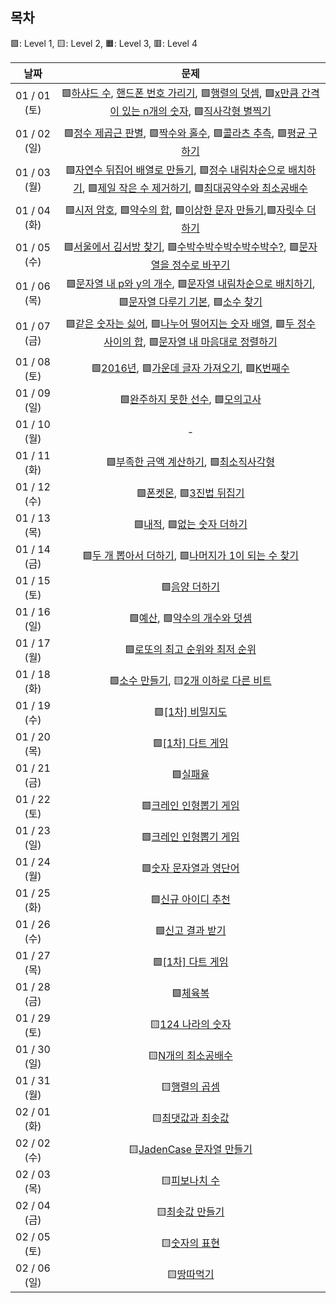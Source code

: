 ## 목차

🟩: Level 1, 🟨: Level 2, 🟧: Level 3, 🟥: Level 4

|     날짜     |                                                                                                      문제                                                                                                       |
| :----------: | :-------------------------------------------------------------------------------------------------------------------------------------------------------------------------------------------------------------: |
| 01 / 01 (토) | 🟩[하샤드 수](./level-1/12947.md), [핸드폰 번호 가리기](./level-1/12948.md), 🟩[행렬의 덧셈](./level-1/12950.md), 🟩[x만큼 간격이 있는 n개의 숫자](./level-1/12954.md), 🟩[직사각형 별찍기](./level-1/12969.md) |
| 01 / 02 (일) |                             🟩[정수 제곱근 판별](./level-1/12934.md), 🟩[짝수와 홀수](./level-1/12937.md), 🟩[콜라츠 추측](./level-1/12943.md), 🟩[평균 구하기](./level-1/12944.md)                             |
| 01 / 03 (월) |     🟩[자연수 뒤집어 배열로 만들기](./level-1/12932.md), 🟩[정수 내림차순으로 배치하기](./level-1/12933.md), 🟩[제일 작은 수 제거하기](./level-1/12935.md), 🟩[최대공약수와 최소공배수](./level-1/12940.md)     |
| 01 / 04 (화) |                             🟩[시저 암호](./level-1/12926.md), 🟩[약수의 합](./level-1/12928.md), 🟩[이상한 문자 만들기](./level-1/12930.md),🟩[자릿수 더하기](./level-1/12931.md)                              |
| 01 / 05 (수) |                                  🟩[서울에서 김서방 찾기](./level-1/12919.md), 🟩[수박수박수박수박수박수?](./level-1/12922.md), 🟩[문자열을 정수로 바꾸기](./level-1/12925.md)                                  |
| 01 / 06 (목) |               🟩[문자열 내 p와 y의 개수](./level-1/12916.md), 🟩[문자열 내림차순으로 배치하기](./level-1/12917.md), 🟩[문자열 다루기 기본](./level-1/12918.md), 🟩[소수 찾기](./level-1/12921.md)               |
| 01 / 07 (금) |           🟩[같은 숫자는 싫어](./level-1/12906.md), 🟩[나누어 떨어지는 숫자 배열](./level-1/12910.md), 🟩[두 정수 사이의 합](./level-1/12912.md), 🟩[문자열 내 마음대로 정렬하기](./level-1/12915.md)           |
| 01 / 08 (토) |                                                  🟩[2016년](./level-1/12901.md), 🟩[가운데 글자 가져오기](./level-1/12903.md), 🟩[K번째수](./level-1/42748.md)                                                  |
| 01 / 09 (일) |                                                                  🟩[완주하지 못한 선수](./level-1/42576.md), 🟩[모의고사](./level-1/42840.md)                                                                   |
| 01 / 10 (월) |                                                                                                        -                                                                                                        |
| 01 / 11 (화) |                                                               🟩[부족한 금액 계산하기](./level-1/82612.md), 🟩[최소직사각형](./level-1/86491.md)                                                                |
| 01 / 12 (수) |                                                                       🟩[폰켓몬](./level-1/1845.md), 🟩[3진법 뒤집기](./level-1/68935.md)                                                                       |
| 01 / 13 (목) |                                                                     🟩[내적](./level-1/70128.md), 🟩[없는 숫자 더하기](./level-1/86051.md)                                                                      |
| 01 / 14 (금) |                                                         🟩[두 개 뽑아서 더하기](./level-1/68644.md), 🟩[나머지가 1이 되는 수 찾기](./level-1/87389.md)                                                          |
| 01 / 15 (토) |                                                                                       🟩[음양 더하기](./level-1/76501.md)                                                                                       |
| 01 / 16 (일) |                                                                    🟩[예산](./level-1/12982.md), 🟩[약수의 개수와 덧셈](./level-1/77884.md)                                                                     |
| 01 / 17 (월) |                                                                              🟩[로또의 최고 순위와 최저 순위](./level-1/77484.md)                                                                               |
| 01 / 18 (화) |                                                                🟩[소수 만들기](./level-1/12977.md), 🟨[2개 이하로 다른 비트](./level-2/77885.md)                                                                |
| 01 / 19 (수) |                                                                                     🟩[[1차] 비밀지도](./level-1/17681.md)                                                                                      |
| 01 / 20 (목) |                                                                                     🟩[[1차] 다트 게임](./level-1/17682.md)                                                                                     |
| 01 / 21 (금) |                                                                                         🟩[실패율](./level-1/42889.md)                                                                                          |
| 01 / 22 (토) |                                                                                  🟩[크레인 인형뽑기 게임](./level-1/64061.md)                                                                                   |
| 01 / 23 (일) |                                                                                  🟩[크레인 인형뽑기 게임](./level-1/67256.md)                                                                                   |
| 01 / 24 (월) |                                                                                  🟩[숫자 문자열과 영단어](./level-1/81301.md)                                                                                   |
| 01 / 25 (화) |                                                                                    🟩[신규 아이디 추천](./level-1/72410.md)                                                                                     |
| 01 / 26 (수) |                                                                                     🟩[신고 결과 받기](./level-1/92334.md)                                                                                      |
| 01 / 27 (목) |                                                                                     🟩[[1차] 다트 게임](./level-1/17682.md)                                                                                     |
| 01 / 28 (금) |                                                                                         🟩[체육복](./level-1/42862.md)                                                                                          |
| 01 / 29 (토) |                                                                                     🟨[124 나라의 숫자](./level-2/12899.md)                                                                                     |
| 01 / 30 (일) |                                                                                    🟨[N개의 최소공배수](./level-2/12953.md)                                                                                     |
| 01 / 31 (월) |                                                                                       🟨[행렬의 곱셈](./level-2/12949.md)                                                                                       |
| 02 / 01 (화) |                                                                                     🟨[최댓값과 최솟값](./level-2/12939.md)                                                                                     |
| 02 / 02 (수) |                                                                                 🟨[JadenCase 문자열 만들기](./level-2/12951.md)                                                                                 |
| 02 / 03 (목) |                                                                                       🟨[피보나치 수](./level-2/12945.md)                                                                                       |
| 02 / 04 (금) |                                                                                      🟨[최솟값 만들기](./level-2/12941.md)                                                                                      |
| 02 / 05 (토) |                                                                                       🟨[숫자의 표현](./level-2/12924.md)                                                                                       |
| 02 / 06 (일) |                                                                                        🟨[땅따먹기](./level-2/12913.md)                                                                                         |
